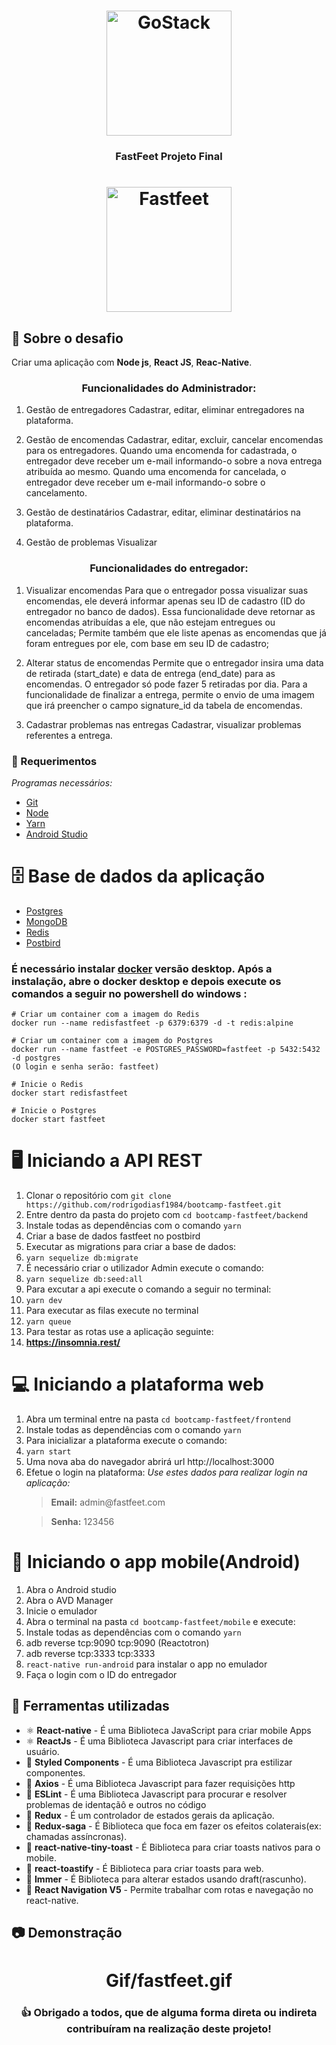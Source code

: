 
<h1 align="center">
    <img alt="GoStack" src="https://rocketseat-cdn.s3-sa-east-1.amazonaws.com/bootcamp-header.png" width="200px" />
</h1>

<h3 align="center">
   FastFeet Projeto Final   
</h3>
<h1 align="center">
    <img alt="Fastfeet" src="https://github.com/Rocketseat/bootcamp-gostack-desafio-03/raw/master/.github/logo.png" width="200px"/>
</h1>

## :rocket: Sobre o desafio

Criar uma aplicação com **Node js**, **React JS**, **Reac-Native**.

<h3 align="center">
  Funcionalidades do Administrador:
</h3>

1. Gestão de entregadores
Cadastrar, editar, eliminar entregadores na plataforma.

2. Gestão de encomendas
Cadastrar, editar, excluir, cancelar encomendas para os entregadores.
Quando uma encomenda for cadastrada, o entregador deve receber um e-mail informando-o sobre a nova entrega atribuída ao mesmo.
Quando uma encomenda for cancelada, o entregador deve receber um e-mail informando-o sobre o cancelamento.

3. Gestão de destinatários
Cadastrar, editar, eliminar destinatários na plataforma.

4. Gestão de problemas
Visualizar

<h3 align="center">
  Funcionalidades do entregador:
</h3>

1. Visualizar encomendas
Para que o entregador possa visualizar suas encomendas, ele deverá informar apenas seu ID de cadastro (ID do entregador no banco de dados). Essa funcionalidade deve retornar as encomendas atribuídas a ele, que não estejam entregues ou canceladas;
Permite também que ele liste apenas as encomendas que já foram entregues por ele, com base em seu ID de cadastro;

2. Alterar status de encomendas
Permite que o entregador insira uma data de retirada (start_date) e data de entrega (end_date) para as encomendas. O entregador só pode fazer 5 retiradas por dia.
Para a funcionalidade de finalizar a entrega, permite o envio de uma imagem que irá preencher o campo signature_id da tabela de encomendas.

3. Cadastrar problemas nas entregas
Cadastrar, visualizar problemas referentes a entrega.

### :pencil: Requerimentos

_Programas necessários:_
* [Git](https://git-scm.com)
* [Node](https://nodejs.org/)
* [Yarn](https://yarnpkg.com/)
* [Android Studio](https://developer.android.com/studio)


# 🗄️ Base de dados da aplicação
- [Postgres](https://github.com/postgres/postgres)
- [MongoDB](https://www.mongodb.com/)
- [Redis](https://redis.io/)
- [Postbird](https://www.electronjs.org/apps/postbird)

### É necessário instalar [docker](https://www.docker.com/) versão desktop. Após a instalação, abre o docker desktop e depois execute os comandos a seguir no powershell do windows :

```
# Criar um container com a imagem do Redis
docker run --name redisfastfeet -p 6379:6379 -d -t redis:alpine

# Criar um container com a imagem do Postgres
docker run --name fastfeet -e POSTGRES_PASSWORD=fastfeet -p 5432:5432 -d postgres
(O login e senha serão: fastfeet)

# Inicie o Redis
docker start redisfastfeet

# Inicie o Postgres
docker start fastfeet

```

# 🖥 Iniciando a API REST

1. Clonar o repositório com `git clone https://github.com/rodrigodiasf1984/bootcamp-fastfeet.git`
2. Entre dentro da pasta do projeto com `cd bootcamp-fastfeet/backend`
3. Instale todas as dependências com o comando `yarn`
4. Criar a base de dados fastfeet no postbird 
5. Executar as migrations para criar a base de dados:
6. `yarn sequelize db:migrate`
7. É necessário criar o utilizador Admin execute o comando: 
8. `yarn sequelize db:seed:all`
7. Para excutar a api execute o comando a seguir no terminal:
8. `yarn dev` 
9. Para executar as filas execute no terminal 
10. `yarn queue`
11. Para testar as rotas use a aplicação seguinte:
12. **https://insomnia.rest/**

# 💻 Iniciando a plataforma web

1. Abra um terminal entre na pasta `cd bootcamp-fastfeet/frontend`
2. Instale todas as dependências com o comando `yarn`
3. Para inicializar a plataforma execute o comando: 
4. `yarn start`
5. Uma nova aba do navegador abrirá url http://localhost:3000 
6. Efetue o login na plataforma: 
      _Use estes dados para realizar login na aplicação:_
      <blockquote><strong>Email:</strong> admin@fastfeet.com</blockquote>
      <blockquote> <strong>Senha:</strong> 123456</blockquote>
  
# 📱 Iniciando o app mobile(Android)

1. Abra o Android studio 
2. Abra o AVD Manager
3. Inicie o emulador
4. Abra o terminal na pasta `cd bootcamp-fastfeet/mobile` e execute:
5. Instale todas as dependências com o comando `yarn`
6. adb reverse tcp:9090 tcp:9090 (Reactotron)
7. adb reverse tcp:3333 tcp:3333
8. `react-native run-android` para instalar o app no emulador 
9. Faça o login com o ID do entregador

## :hammer: Ferramentas utilizadas

- ⚛️ **React-native** - É uma Biblioteca JavaScript para criar mobile Apps 
- ⚛️ **ReactJs** - É uma Biblioteca Javascript para criar interfaces de usuário.
- 💅 **Styled Components** - É uma Biblioteca Javascript pra estilizar componentes.
- 📄 **Axios** - É uma Biblioteca Javascript para fazer requisições http
- 📄 **ESLint** - É uma Biblioteca Javascript para procurar e resolver problemas de identaçãô e outros no código
- 📄 **Redux** - É um controlador de estados gerais da aplicação.
- 📄 **Redux-saga** - É Biblioteca que foca em fazer os efeitos colaterais(ex: chamadas assíncronas).
- 📄 **react-native-tiny-toast** - É Biblioteca para criar toasts nativos para o mobile. 
- 📄 **react-toastify** - É Biblioteca para criar toasts para web. 
- 📄 **Immer** - É Biblioteca para alterar estados usando draft(rascunho). 
- 📄 **React Navigation V5** - Permite trabalhar com rotas e navegação no react-native. 

## :camera: Demonstração
<h1 align="center">
 Gif/fastfeet.gif
</h1>

<h3 align="center">
  👍 Obrigado a todos, que de alguma forma direta ou indireta contribuíram na realização deste projeto!
</h3>

